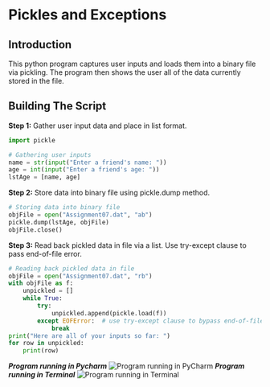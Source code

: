 # Pickles and Exceptions
## Introduction
This python program captures user inputs and loads them into a binary file via pickling. The program then shows the user all of the data currently stored in the file. 
## Building The Script
**Step 1:** Gather user input data and place in list format.
```python
import pickle

# Gathering user inputs
name = str(input("Enter a friend's name: "))
age = int(input("Enter a friend's age: "))
lstAge = [name, age]
```

**Step 2:** Store data into binary file using pickle.dump method.
```python
# Storing data into binary file
objFile = open("Assignment07.dat", "ab")
pickle.dump(lstAge, objFile)
objFile.close()
```

**Step 3:** Read back pickled data in file via a list. Use try-except clause to pass end-of-file error.
```python
# Reading back pickled data in file
objFile = open("Assignment07.dat", "rb")
with objFile as f:
    unpickled = []
    while True:
        try:
            unpickled.append(pickle.load(f))
        except EOFError:  # use try-except clause to bypass end-of-file error
            break
print("Here are all of your inputs so far: ")
for row in unpickled:
    print(row)
```
***Program running in Pycharm***
![Program running in PyCharm](/../main/PyCharm.png)
***Program running in Terminal***
![Program running in Terminal](/../main/Terminal.png)
